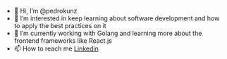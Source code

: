 - 👋 Hi, I’m @pedrokunz
- 👀 I’m interested in keep learning about software development and how to apply the best practices on it
- 🌱 I’m currently working with Golang and learning more about the frontend frameworks like React.js
- 📫 How to reach me [Linkedin](https://www.linkedin.com/in/pedro-kunz-a8310663)

<!---
pedrokunz/pedrokunz is a ✨ special ✨ repository because its `README.md` (this file) appears on your GitHub profile.
You can click the Preview link to take a look at your changes.
--->
